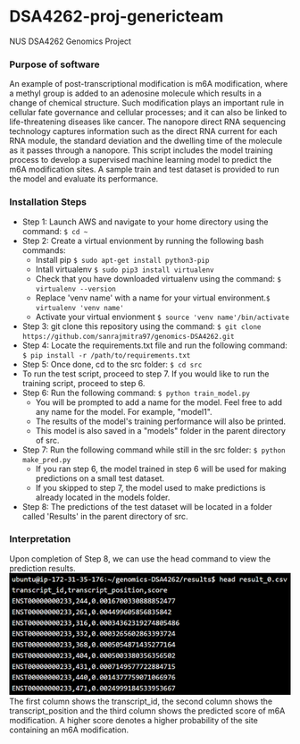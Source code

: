 # DSA4262-proj-genericteam
NUS DSA4262 Genomics Project

### Purpose of software
An example of post-transcriptional modification is m6A modification, where a methyl group is added to an adenosine molecule which results in a change of chemical structure. Such modification plays an important rule in cellular fate governance and cellular processes; and it can also be linked to life-threatening diseases like cancer. The nanopore direct RNA sequencing technology captures information such as the direct RNA current for each RNA module, the standard deviation and the dwelling time of the molecule as it passes through a nanopore. This script includes the model training process to develop a supervised machine learning model to predict the m6A modification sites. A sample train and test dataset is provided to run the model and evaluate its performance.


### Installation Steps
- Step 1: Launch AWS and navigate to your home directory using the command: ``` $ cd ~ ```
- Step 2: Create a virtual envionment by running the following bash commands:
  - Install pip ``` $ sudo apt-get install python3-pip ```
  - Intall virtualenv ``` $ sudo pip3 install virtualenv ```
  - Check that you have downloaded virtualenv using the command: ``` $ virtualenv --version ```
  - Replace 'venv name' with a name for your virtual environment.``` $ virtualenv 'venv name' ```
  - Activate your virtual envionment ``` $ source 'venv name'/bin/activate ```
- Step 3: git clone this repository using the command: ``` $ git clone https://github.com/sanrajmitra97/genomics-DSA4262.git ```
- Step 4: Locate the requirements.txt file and run the following command: ``` $ pip install -r /path/to/requirements.txt ```
- Step 5: Once done, cd to the src folder: ``` $ cd src ```
- To run the test script, proceed to step 7. If you would like to run the training script, proceed to step 6. 
- Step 6: Run the following command: ``` $ python train_model.py ```
  - You will be prompted to add a name for the model. Feel free to add any name for the model. For example, "model1". 
  - The results of the model's training performance will also be printed. 
  - This model is also saved in a "models" folder in the parent directory of src.
- Step 7: Run the following command while still in the src folder: ``` $ python make_pred.py ```
  - If you ran step 6, the model trained in step 6 will be used for making predictions on a small test dataset.
  - If you skipped to step 7, the model used to make predictions is already located in the models folder. 
- Step 8: The predictions of the test dataset will be located in a folder called 'Results' in the parent directory of src. 
 
 ### Interpretation
 Upon completion of Step 8, we can use the head command to view the prediction results.
 ![Output](image.png)
 The first column shows the transcript_id, the second column shows the transcript_position and the third column shows the predicted score of m6A modification. A higher score denotes a higher probability of the site containing an m6A modification.
